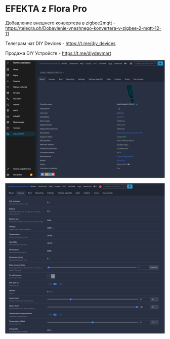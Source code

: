 # EFEKTA z Flora Pro

Добавление внешнего конвертера в zigbee2mqtt - https://telegra.ph/Dobavlenie-vneshnego-konvertera-v-zigbee-2-mqtt-12-11

Телеграм чат DIY Devices - https://t.me/diy_devices

Продажа DIY Устройств - https://t.me/diydevmart


![EFEKTA zFlora Pro](https://raw.githubusercontent.com/smartboxchannel/EFEKTA-zFlora-Pro/main/Images/001.png) 

![EFEKTA zFlora Pro](https://raw.githubusercontent.com/smartboxchannel/EFEKTA-zFlora-Pro/main/Images/002.png) 


